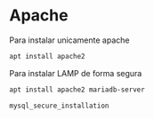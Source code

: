# Apache

Para instalar unicamente apache
```bash
apt install apache2
```
Para instalar LAMP de forma segura
```bash
apt install apache2 mariadb-server
```
```bash
mysql_secure_installation
```

<!--stackedit_data:
eyJoaXN0b3J5IjpbOTM2MDE5ODE4XX0=
-->